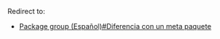 Redirect to:

*   [Package group (Español)#Diferencia con un meta paquete](/index.php/Package_group_(Espa%C3%B1ol)#Diferencia_con_un_meta_paquete "Package group (Español)")